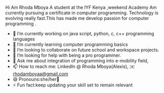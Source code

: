 Hi
Am Rhoda Mboya 
A student at the IYF Kenya ,weekend 
Academy 
Am currently pursuing a certificate in computer programming.
Technology is evolving really fast.This has made me develop passion for computer programming .
- 🔭 I’m currently working on  java script, python, c, c++ programming languages
- 🌱 I’m currently learning  computer programming basics
- 👯 I’m looking to collaborate on future school and workspace projects.
- 🤔 I’m looking for help with being a pro programmer.
- 💬 Ask me about integration of programming into e-mobility field, 
- 📫 How to reach me: LinkedIn @ Rhoda Mboya(Alexis),  ✉️ rhodamboyaa@gmail.com 
- 😄 Pronouns:she/her🧕
- ⚡ Fun fact:keep updating your skill set to remain relevant 

